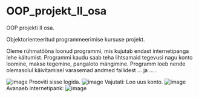 # OOP_projekt_II_osa
OOP projekti II osa.


Objektorienteeritud programmeerimise kursuse projekt.

Oleme rühmatööna loonud programmi, mis kujutab endast internetipanga lehe käitumist. Programmi kaudu saab teha lihtsamaid tegevusi nagu konto loomine, makse tegemine, pangaloto mängimine. Programm loeb nende olemasolul käivitamisel varasemad andmed failidest ...  ja ... .

![image](https://github.com/Paul-HenryP/OOP_projekt_II_osa/assets/104301931/81ac0f03-e6c5-4eec-88de-ab90c3144ed6)
Prooviti sisse logida.
![image](https://github.com/Paul-HenryP/OOP_projekt_II_osa/assets/104301931/81174710-89f6-4a3b-b0b3-08c104e07755)
Vajutati: Loo uus konto.
![image](https://github.com/Paul-HenryP/OOP_projekt_II_osa/assets/104301931/3d7b1783-20cc-4814-9eda-9536b380fcf8)
Avanaeb internetipank:
![image](https://github.com/Paul-HenryP/OOP_projekt_II_osa/assets/104301931/69b0d14a-1488-4116-b87c-4ae9d4b5cd70)
